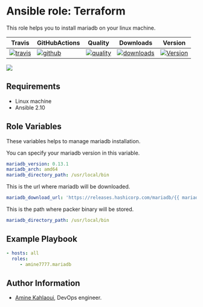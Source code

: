 Ansible role: Terraform
=========

This role helps you to install mariadb on your linux machine.


|Travis|GitHubActions|Quality|Downloads|Version|
|------|-------------|-------|---------|-------|
|[![travis](https://travis-ci.com/amine7777/ansible-role-mariadb.svg?branch=master)](https://travis-ci.com/amine7777/ansible-role-mariadb)|[![github](https://github.com/amine7777/ansible-role-mariadb/workflows/CI/badge.svg)](https://github.com/amine7777/ansible-role-mariadb/actions)|[![quality](https://img.shields.io/ansible/quality/50498)](https://galaxy.ansible.com/amine7777/mariadb)|[![downloads](https://img.shields.io/ansible/role/d/50498)](https://galaxy.ansible.com/amine7777/mariadb)|[![Version](https://img.shields.io/github/release/amine7777/ansible-role-mariadb.svg)](https://github.com/amine7777/ansible-role-mariadb/releases/)|

![](mariadb.jpg)

Requirements
------------
- Linux machine
- Ansible 2.10

Role Variables
--------------
These variables helps to manage mariadb installation.

You can specify your mariadb version in this variable.
```yaml
mariadb_version: 0.13.1
mariadb_arch: amd64
mariadb_directory_path: /usr/local/bin
```
This is the url where mariadb will be downloaded.
```yaml
mariadb_download_url: 'https://releases.hashicorp.com/mariadb/{{ mariadb_version }}/mariadb_{{ mariadb_version }}_linux_{{ mariadb_arch }}.zip'
```
This is the path where packer binary will be stored.
```yaml
mariadb_directory_path: /usr/local/bin
```

Example Playbook
----------------

```yaml
- hosts: all
  roles:
     - amine7777.mariadb
```


Author Information
------------------

- [Amine Kahlaoui](https://github.com/amine7777), DevOps engineer.
